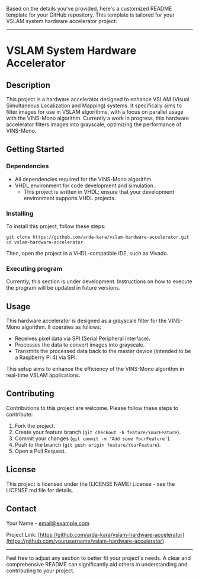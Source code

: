 Based on the details you've provided, here's a customized README template for your GitHub repository. This template is tailored for your VSLAM system hardware accelerator project:

---

# VSLAM System Hardware Accelerator

## Description

This project is a hardware accelerator designed to enhance VSLAM (Visual Simultaneous Localization and Mapping) systems. It specifically aims to filter images for use in VSLAM algorithms, with a focus on parallel usage with the VINS-Mono algorithm. Currently a work in progress, this hardware accelerator filters images into grayscale, optimizing the performance of VINS-Mono.

## Getting Started

### Dependencies

- All dependencies required for the VINS-Mono algorithm.
- VHDL environment for code development and simulation.
  - This project is written in VHDL; ensure that your development environment supports VHDL projects.

### Installing

To install this project, follow these steps:

```
git clone https://github.com/arda-kara/vslam-hardware-accelerator.git
cd vslam-hardware-accelerator
```
Then, open the project in a VHDL-compatible IDE, such as Vivado.

### Executing program

Currently, this section is under development. Instructions on how to execute the program will be updated in future versions.

## Usage

This hardware accelerator is designed as a grayscale filter for the VINS-Mono algorithm. It operates as follows:

- Receives pixel data via SPI (Serial Peripheral Interface).
- Processes the data to convert images into grayscale.
- Transmits the processed data back to the master device (intended to be a Raspberry Pi 4) via SPI.

This setup aims to enhance the efficiency of the VINS-Mono algorithm in real-time VSLAM applications.

## Contributing

Contributions to this project are welcome. Please follow these steps to contribute:

1. Fork the project.
2. Create your feature branch (`git checkout -b feature/YourFeature`).
3. Commit your changes (`git commit -m 'Add some YourFeature'`).
4. Push to the branch (`git push origin feature/YourFeature`).
5. Open a Pull Request.

## License

This project is licensed under the [LICENSE NAME] License - see the LICENSE.md file for details.

## Contact

Your Name - email@example.com

Project Link: [https://github.com/arda-kara/vslam-hardware-accelerator](https://github.com/yourusername/vslam-hardware-accelerator)

---

Feel free to adjust any section to better fit your project's needs. A clear and comprehensive README can significantly aid others in understanding and contributing to your project.
